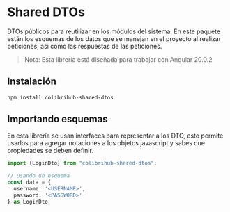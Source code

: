# Shared DTOs
DTOs públicos para reutilizar en los módulos del sistema. En este paquete
están los esquemas de los datos que se manejan en el proyecto al realizar
peticiones, asi como las respuestas de las peticiones.

> Nota: Esta librería está diseñada para trabajar con Angular 20.0.2

## Instalación
````bash
npm install colibrihub-shared-dtos
````

## Importando esquemas

En esta librería se usan interfaces para representar a los DTO,
esto permite usarlos para agregar notaciones a los objetos
javascript y sabes que propiedades se deben definir.

````ts
import {LoginDto} from "colibrihub-shared-dtos";

// usando un esquema
const data = {
  username: '<USERNAME>',
  password: '<PASSWORD>'
} as LoginDto
````
